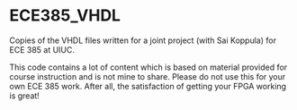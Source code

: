 ECE385_VHDL
===========

Copies of the VHDL files written for a joint project (with Sai Koppula) for ECE 385 at UIUC.

This code contains a lot of content which is based on material provided for course instruction and is not mine to share.
Please do not use this for your own ECE 385 work. After all, the satisfaction of getting your FPGA working is great!